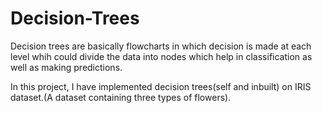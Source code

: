 # Decision-Trees

Decision trees are basically flowcharts in which decision is made at each level whih could divide the data into nodes which help in classification as well as making predictions.

In this project, I have implemented decision trees(self and inbuilt) on IRIS dataset.(A dataset containing three types of flowers).
